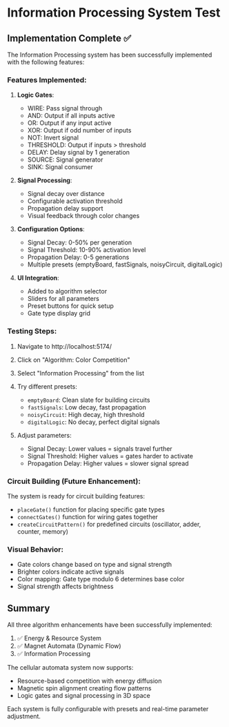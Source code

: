# Information Processing System Test

## Implementation Complete ✅

The Information Processing system has been successfully implemented with the following features:

### Features Implemented:

1. **Logic Gates**:
   - WIRE: Pass signal through
   - AND: Output if all inputs active
   - OR: Output if any input active
   - XOR: Output if odd number of inputs
   - NOT: Invert signal
   - THRESHOLD: Output if inputs > threshold
   - DELAY: Delay signal by 1 generation
   - SOURCE: Signal generator
   - SINK: Signal consumer

2. **Signal Processing**:
   - Signal decay over distance
   - Configurable activation threshold
   - Propagation delay support
   - Visual feedback through color changes

3. **Configuration Options**:
   - Signal Decay: 0-50% per generation
   - Signal Threshold: 10-90% activation level
   - Propagation Delay: 0-5 generations
   - Multiple presets (emptyBoard, fastSignals, noisyCircuit, digitalLogic)

4. **UI Integration**:
   - Added to algorithm selector
   - Sliders for all parameters
   - Preset buttons for quick setup
   - Gate type display grid

### Testing Steps:

1. Navigate to http://localhost:5174/
2. Click on "Algorithm: Color Competition"
3. Select "Information Processing" from the list
4. Try different presets:
   - `emptyBoard`: Clean slate for building circuits
   - `fastSignals`: Low decay, fast propagation
   - `noisyCircuit`: High decay, high threshold
   - `digitalLogic`: No decay, perfect digital signals

5. Adjust parameters:
   - Signal Decay: Lower values = signals travel further
   - Signal Threshold: Higher values = gates harder to activate
   - Propagation Delay: Higher values = slower signal spread

### Circuit Building (Future Enhancement):

The system is ready for circuit building features:
- `placeGate()` function for placing specific gate types
- `connectGates()` function for wiring gates together
- `createCircuitPattern()` for predefined circuits (oscillator, adder, counter, memory)

### Visual Behavior:

- Gate colors change based on type and signal strength
- Brighter colors indicate active signals
- Color mapping: Gate type modulo 6 determines base color
- Signal strength affects brightness

## Summary

All three algorithm enhancements have been successfully implemented:
1. ✅ Energy & Resource System
2. ✅ Magnet Automata (Dynamic Flow)
3. ✅ Information Processing

The cellular automata system now supports:
- Resource-based competition with energy diffusion
- Magnetic spin alignment creating flow patterns
- Logic gates and signal processing in 3D space

Each system is fully configurable with presets and real-time parameter adjustment.
